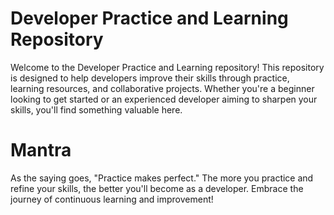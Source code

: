 # Developer Practice and Learning Repository
Welcome to the Developer Practice and Learning repository! This repository is designed to help developers improve their skills through practice, learning resources, and collaborative projects. Whether you're a beginner looking to get started or an experienced developer aiming to sharpen your skills, you'll find something valuable here.


# Mantra
As the saying goes, "Practice makes perfect." The more you practice and refine your skills, the better you'll become as a developer. Embrace the journey of continuous learning and improvement!
